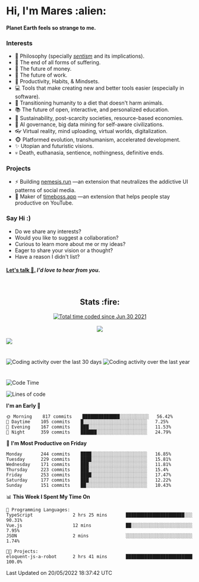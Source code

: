 <h1>Hi, I'm Mares :alien:</h1>

#### Planet Earth feels so strange to me.

### **Interests**

- 🌊 Philosophy (specially [_sentism_][sentismmedium] and its implications).
- 🎯 The end of all forms of suffering.
- 💸 The future of money.
- 💼 The future of work.
- 🧠 Productivity, Habits, & Mindsets.
- 💻 Tools that make creating new and better tools easier (especially in software).
- 🥗 Transitioning humanity to a diet that doesn't harm animals.
- 📚 The future of open, interactive, and personalized education.
- 🌱 Sustainability, post-scarcity societies, resource-based economies.
- 🤖 AI governance, big data mining for self-aware civilizations.
- 👓 Virtual reality, mind uploading, virtual worlds, digitalization.
- 🐵 Platformed evolution, transhumanism, accelerated development.
- ✨ Utopian and futuristic visions.
- 💀 Death, euthanasia, sentience, nothingness, definitive ends.


### **Projects**

- ⚡ Building [nemesis.run](https://nemesis.run) —an extension that neutralizes the addictive UI patterns of social media.
- 💎 Maker of [timeboss.app](https://timeboss.app) —an extension that helps people stay productive on YouTube.


### **Say Hi :)**

- Do we share any interests?
- Would you like to suggest a collaboration?
- Curious to learn more about me or my ideas?
- Eager to share your vision or a thought?
- Have a reason I didn't list?

#### [Let's talk :wave:.](mailto:mareszhar@gmail.com) _I'd love to hear from you_.

[sentismmedium]: https://medium.com/@mareszhar/born-a-prisoner-a-reflection-about-life-its-struggles-and-a-plan-to-escape-d8566ce9b026

<br>

<h2 align="center">Stats :fire:</h2>

<div align="center">
  <a href="https://wakatime.com/@cfdc0e0d-4860-4b62-9ff0-cb659185525e">
    <img src="https://wakatime.com/badge/user/cfdc0e0d-4860-4b62-9ff0-cb659185525e.svg" alt="Total time coded since Jun 30 2021" />
  </a>
</div>

<br>

<!-- 
Add or remove this: 
&dates=B1AAB3FF 
...or this...
&date_format=M%20j%5B%2C%20Y%5D
from the *streak stats URL below* if they get bugged and aren't updating: 
-->

<div align="center">
  <img src="https://github-readme-streak-stats.herokuapp.com?user=mareszhar&theme=black-ice&hide_border=true&stroke=FFFFFF15&ring=DF8FFE&fire=DF8FFE&currStreakLabel=DF8FFE&background=1A232A&currStreakNum=86FFAB&dates=B1AAB3FF&date_format=M%20j%5B%2C%20Y%5D">
</div>

<br>

<img src="https://activity-graph.herokuapp.com/graph?username=mareszhar&theme=nord&bg_color=00000000&color=979797&line=DF8FFE&point=00000000&area=true&hide_border=true">

<br>

<h1></h1>

<img src="https://wakatime.com/share/@mares/5df0ff02-9c79-41b4-b540-51dc9c65a57b.svg" alt="Coding activity over the last 30 days" />
<img src="https://wakatime.com/share/@mares/ea89ba71-f374-40af-930c-e0655909fe37.svg" alt="Coding activity over the last year" />

<h1></h1>

<!--START_SECTION:waka-->
![Code Time](http://img.shields.io/badge/Code%20Time-522%20hrs%2012%20mins-blue)

![Lines of code](https://img.shields.io/badge/From%20Hello%20World%20I%27ve%20Written-134%20Thousand%20lines%20of%20code-blue)

**I'm an Early 🐤** 

```text
🌞 Morning    817 commits    ██████████████░░░░░░░░░░░   56.42% 
🌆 Daytime    105 commits    █░░░░░░░░░░░░░░░░░░░░░░░░   7.25% 
🌃 Evening    167 commits    ███░░░░░░░░░░░░░░░░░░░░░░   11.53% 
🌙 Night      359 commits    ██████░░░░░░░░░░░░░░░░░░░   24.79%

```
📅 **I'm Most Productive on Friday** 

```text
Monday       244 commits    ████░░░░░░░░░░░░░░░░░░░░░   16.85% 
Tuesday      229 commits    ████░░░░░░░░░░░░░░░░░░░░░   15.81% 
Wednesday    171 commits    ███░░░░░░░░░░░░░░░░░░░░░░   11.81% 
Thursday     223 commits    ███░░░░░░░░░░░░░░░░░░░░░░   15.4% 
Friday       253 commits    ████░░░░░░░░░░░░░░░░░░░░░   17.47% 
Saturday     177 commits    ███░░░░░░░░░░░░░░░░░░░░░░   12.22% 
Sunday       151 commits    ██░░░░░░░░░░░░░░░░░░░░░░░   10.43%

```


📊 **This Week I Spent My Time On** 

```text
💬 Programming Languages: 
TypeScript               2 hrs 25 mins       ██████████████████████░░░   90.31% 
Vue.js                   12 mins             ██░░░░░░░░░░░░░░░░░░░░░░░   7.95% 
JSON                     2 mins              ░░░░░░░░░░░░░░░░░░░░░░░░░   1.74%

🐱‍💻 Projects: 
eloquent-js-a-robot      2 hrs 41 mins       █████████████████████████   100.0%

```


 Last Updated on 20/05/2022 18:37:42 UTC
<!--END_SECTION:waka-->
